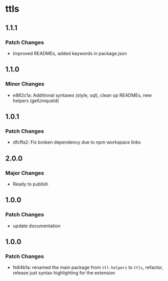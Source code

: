 # ttls

## 1.1.1

### Patch Changes

- Improved READMEs, added keywords in package.json

## 1.1.0

### Minor Changes

- e882c1a: Additional syntaxes (style, sql), clean up READMEs, new helpers (getUniqueId)

## 1.0.1

### Patch Changes

- dfcffa2: Fix broken dependency due to npm workspace links

## 2.0.0

### Major Changes

- Ready to publish

## 1.0.0

### Patch Changes

- update documentation

## 1.0.0

### Patch Changes

- fe84b1a: renamed the main package from `ttl-helpers` to `ttls`, refactor, release just syntax highlighting for the extension
